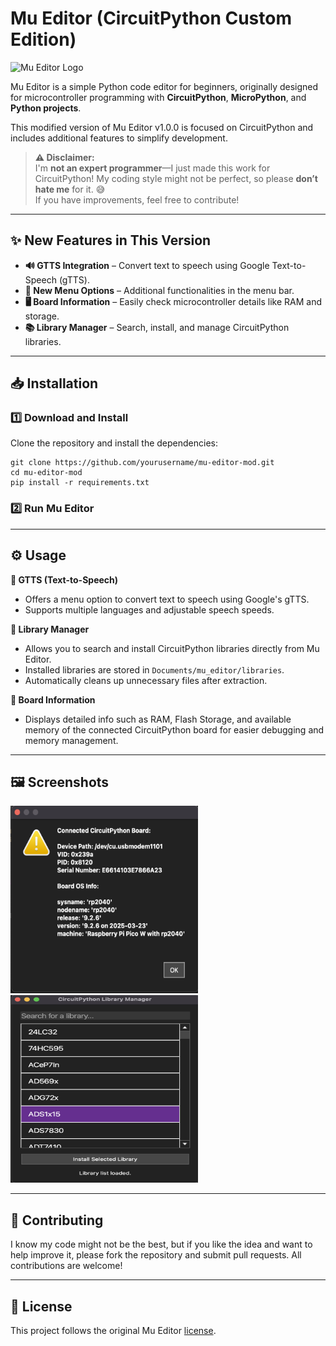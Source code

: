 # Mu Editor (CircuitPython Custom Edition)

![Mu Editor Logo](https://codewith.mu/img/brand.png)

Mu Editor is a simple Python code editor for beginners, originally designed for microcontroller programming with **CircuitPython**, **MicroPython**, and **Python projects**.

This modified version of Mu Editor v1.0.0 is focused on CircuitPython and includes additional features to simplify development.

> **⚠️ Disclaimer:**  
> I'm **not an expert programmer**—I just made this work for CircuitPython! My coding style might not be perfect, so please **don’t hate me** for it. 😅  
> If you have improvements, feel free to contribute!

---

## ✨ New Features in This Version

- **🔊 GTTS Integration** – Convert text to speech using Google Text-to-Speech (gTTS).
- **📂 New Menu Options** – Additional functionalities in the menu bar.
- **🖥️ Board Information** – Easily check microcontroller details like RAM and storage.
- **📚 Library Manager** – Search, install, and manage CircuitPython libraries.

---

## 📥 Installation

### 1️⃣ Download and Install

Clone the repository and install the dependencies:

```
git clone https://github.com/yourusername/mu-editor-mod.git
cd mu-editor-mod
pip install -r requirements.txt
```
### 2️⃣ Run Mu Editor


---

## ⚙️ Usage

**📌 GTTS (Text-to-Speech)**  
- Offers a menu option to convert text to speech using Google's gTTS.  
- Supports multiple languages and adjustable speech speeds.

**📌 Library Manager**  
- Allows you to search and install CircuitPython libraries directly from Mu Editor.  
- Installed libraries are stored in `Documents/mu_editor/libraries`.  
- Automatically cleans up unnecessary files after extraction.

**📌 Board Information**  
- Displays detailed info such as RAM, Flash Storage, and available memory of the connected CircuitPython board for easier debugging and memory management.

---

## 🖼️ Screenshots

<img src="images/board_info.png" width="300" height="300"/>
<img src="images/library_manager.png" width="300" height="300"/>

---

## 🤝 Contributing

I know my code might not be the best, but if you like the idea and want to help improve it, please fork the repository and submit pull requests. All contributions are welcome!

---

## 📜 License

This project follows the original Mu Editor <a href=LICENSE>license<a>.
